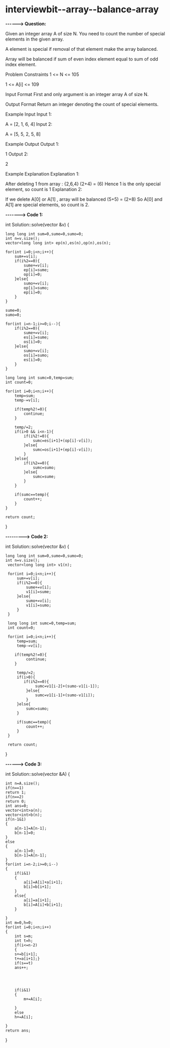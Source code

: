 # interviewbit--array--balance-array

**------> Question:**

Given an integer array A of size N. You need to count the number of special elements in the given array.

A element is special if removal of that element make the array balanced.

Array will be balanced if sum of even index element equal to sum of odd index element.



Problem Constraints
1 <= N <= 105

1 <= A[i] <= 109



Input Format
First and only argument is an integer array A of size N.



Output Format
Return an integer denoting the count of special elements.



Example Input
Input 1:

 A = [2, 1, 6, 4]
Input 2:

 A = [5, 5, 2, 5, 8]


Example Output
Output 1:

 1
Output 2:

 2


Example Explanation
Explanation 1:

 After deleting 1 from array : {2,6,4}
    (2+4) = (6)
 Hence 1 is the only special element, so count is 1
Explanation 2:

 If we delete A[0] or A[1] , array will be balanced
    (5+5) = (2+8)
 So A[0] and A[1] are special elements, so count is 2.
 
 
 **-------> Code 1:**
 
 int Solution::solve(vector<int> &v) {
  
    long long int sum=0,sume=0,sumo=0;
    int n=v.size();
    vector<long long int> ep(n),es(n),op(n),os(n);

    for(int i=0;i<n;i++){
        sum+=v[i];
        if(i%2==0){
            sume+=v[i];
            ep[i]=sume;
            op[i]=0;
        }else{
            sumo+=v[i];
            op[i]=sumo;
            ep[i]=0;
        }
    }

    sume=0;
    sumo=0;

    for(int i=n-1;i>=0;i--){
        if(i%2==0){
            sume+=v[i];
            es[i]=sume;
            os[i]=0;
        }else{
            sumo+=v[i];
            os[i]=sumo;
            es[i]=0;
        }
    }

    long long int sumc=0,temp=sum;
    int count=0;

    for(int i=0;i<n;i++){
        temp=sum;
        temp-=v[i];

        if(temp%2!=0){
            continue;
        }

        temp/=2;
        if(i>0 && i<n-1){
            if(i%2!=0){
                sumc=es[i+1]+(op[i]-v[i]);
            }else{
                sumc=os[i+1]+(ep[i]-v[i]);
            }
        }else{
            if(i%2==0){
                sumc=sumo;
            }else{
                sumc=sume;
            }
        }

        if(sumc==temp){
            count++;
        }
    }

    return count;
}

                          
                          
**---------> Code 2:**
  
  int Solution::solve(vector<int> &v) {
  
    long long int sum=0,sume=0,sumo=0;
    int n=v.size();
     vector<long long int> v1(n);

     for(int i=0;i<n;i++){
         sum+=v[i];
         if(i%2==0){
             sume+=v[i];
             v1[i]=sume;
         }else{
             sumo+=v[i];
             v1[i]=sumo;
         }
     }

     long long int sumc=0,temp=sum;
     int count=0;

     for(int i=0;i<n;i++){
         temp=sum;
         temp-=v[i];

        if(temp%2!=0){
             continue;
        }

         temp/=2;
         if(i>0){
            if(i%2==0){
                 sumc=v1[i-2]+(sumo-v1[i-1]);
             }else{
                 sumc=v1[i-1]+(sumo-v1[i]);
             }
         }else{
             sumc=sumo;
         }

         if(sumc==temp){
             count++;
         }
     }

     return count;
}
  
  
  
  
 **------> Code 3:**
  
  int Solution::solve(vector<int> &A) {
  
    int n=A.size();
    if(n==1)
    return 1;
    if(n==2)
    return 0;
    int ans=0;
    vector<int>a(n);
    vector<int>b(n);
    if(n-1&1)
    {
        a[n-1]=A[n-1];
        b[n-1]=0;
    }
    else
    {
        a[n-1]=0;
        b[n-1]=A[n-1];
    }
    for(int i=n-2;i>=0;i--)
    {
        if(i&1)
        {
            a[i]=A[i]+a[i+1];
            b[i]=b[i+1];
        }
        else{
            a[i]=a[i+1];
            b[i]=A[i]+b[i+1];
        }

    }
    int m=0,h=0;
    for(int i=0;i<n;i++)
    {
        int s=m;
        int t=h;
        if(i<=n-2)
        {
        s+=b[i+1];
        t+=a[i+1];}
        if(s==t)
        ans++;




        if(i&1)
        {
            m+=A[i];

        }
        else
        h+=A[i];

    }
    return ans;
}
